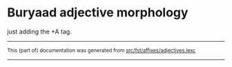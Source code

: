 
# Buryaad adjective morphology

just adding the +A tag.

* * *

<small>This (part of) documentation was generated from [src/fst/affixes/adjectives.lexc](https://github.com/giellalt/lang-bxr/blob/main/src/fst/affixes/adjectives.lexc)</small>

---


